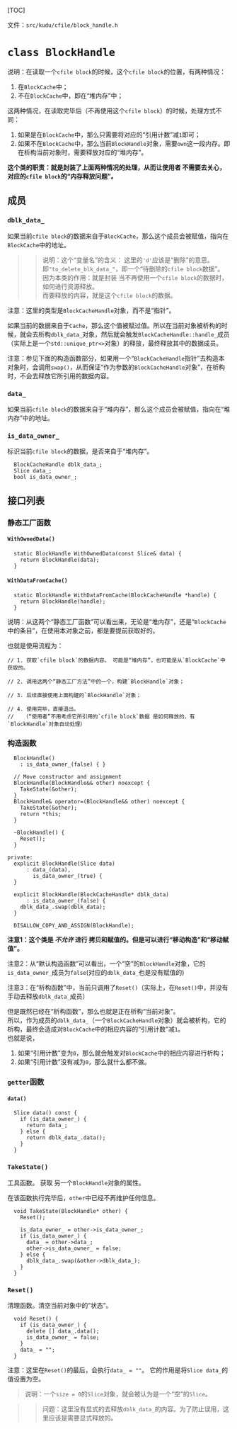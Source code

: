 [TOC]

文件：`src/kudu/cfile/block_handle.h`

# `class BlockHandle`

说明：在读取一个`cfile block`的时候，这个`cfile block`的位置，有两种情况：
1. 在`BlockCache`中；
2. 不在`BlockCache`中，即在“堆内存”中；

这两种情况，在读取完毕后（不再使用这个`cfile block`）的时候，处理方式不同：

1. 如果是在`BlockCache`中，那么只需要将对应的“引用计数”减`1`即可；
2. 如果不在`BlockCache`中，那么当前`BlockHandle`对象，需要`own`这一段内存。即在析构当前对象时，需要释放对应的“堆内存”。

**这个类的职责：就是封装了上面两种情况的处理，从而让使用者 不需要去关心，对应的`cfile block`的“内存释放问题”。**  

## 成员

### `dblk_data_`
如果当前`cfile block`的数据来自于`BlockCache`，那么这个成员会被赋值，指向在`BlockCache`中的地址。

>> 说明：这个“变量名”的含义： 这里的`'d'`应该是“删除”的意思。 即`"to_delete_blk_data_"`，即一个“待删除的`cfile block`数据”。  
>> 因为本类的作用：就是封装 当不再使用一个`cfile block`的数据时，如何进行资源释放。   
>> 而要释放的内容，就是这个`cfile block`的数据。  

注意：这里的类型是`BlockCacheHandle`对象，而不是“指针”。

如果当前的数据来自于`Cache`，那么这个值被赋过值。所以在当前对象被析构的时候，就会去析构`dblk_data_`对象，然后就会触发`BlockCacheHandle::handle_`成员（实际上是一个`std::unique_ptr<>`对象）的释放，最终释放其中的数据成员。

注意：参见下面的构造函数部分，如果用一个“`BlockCacheHandle`指针”去构造本对象时，会调用`swap()`，从而保证“作为参数的`BlockCacheHandle`对象”，在析构时，不会去释放它所引用的数据内容。

### `data_`
如果当前`cfile block`的数据来自于“堆内存”，那么这个成员会被赋值，指向在“堆内存”中的地址。

### `is_data_owner_`
标识当前`cfile block`的数据，是否来自于“堆内存”。

```
  BlockCacheHandle dblk_data_;
  Slice data_;
  bool is_data_owner_;
```

## 接口列表

### 静态工厂函数

#### `WithOwnedData()`

```
  static BlockHandle WithOwnedData(const Slice& data) {
    return BlockHandle(data);
  }
```

#### `WithDataFromCache()`

```
  static BlockHandle WithDataFromCache(BlockCacheHandle *handle) {
    return BlockHandle(handle);
  }

```

说明：从这两个“静态工厂函数”可以看出来，无论是“堆内存”，还是“`BlockCache`中的条目”，在使用本对象之前，都是要提前获取好的。 

也就是使用流程为：

```
// 1. 获取`cfile block`的数据内容。 可能是“堆内存”，也可能是从`BlockCache`中获取的。

// 2. 调用这两个“静态工厂方法”中的一个，构建`BlockHandle`对象；

// 3. 后续直接使用上面构建的`BlockHandle`对象；

// 4. 使用完毕，直接退出。
//   （“使用者”不用考虑它所引用的`cfile block`数据 是如何释放的，有`BlockHandle`对象自动处理）
```

### 构造函数

```
  BlockHandle()
    : is_data_owner_(false) { }

  // Move constructor and assignment
  BlockHandle(BlockHandle&& other) noexcept {
    TakeState(&other);
  }
  BlockHandle& operator=(BlockHandle&& other) noexcept {
    TakeState(&other);
    return *this;
  }

  ~BlockHandle() {
    Reset();
  }
  
private:
  explicit BlockHandle(Slice data)
      : data_(data),
        is_data_owner_(true) {
  }

  explicit BlockHandle(BlockCacheHandle* dblk_data)
      : is_data_owner_(false) {
    dblk_data_.swap(dblk_data);
  }
  
  DISALLOW_COPY_AND_ASSIGN(BlockHandle);
```

**注意1：这个类是 *不允许* 进行 拷贝和赋值的。但是可以进行“移动构造”和“移动赋值”。**  

注意2：从“默认构造函数”可以看出，一个“空”的`BlockHandle`对象，它的`is_data_owner_`成员为`false`(对应的`dblk_data_`也是没有赋值的)

注意3：在“析构函数”中，当前只调用了`Reset()`（实际上，在`Reset()`中，并没有手动去释放`dblk_data_`成员）

但是既然已经在“析构函数”，那么也就是正在析构“当前对象”。   
所以，作为成员的`dblk_data_`（一个`BlockCacheHandle`对象）就会被析构，它的析构，最终会造成对`BlockCache`中的相应内容的“引用计数”减`1`。  
也就是说，
1. 如果“引用计数”变为`0`，那么就会触发对`BlockCache`中的相应内容进行析构；
2. 如果“引用计数”没有减为`0`，那么就什么都不做。

### `getter`函数

#### `data()`
```
  Slice data() const {
    if (is_data_owner_) {
      return data_;
    } else {
      return dblk_data_.data();
    }
  }
```

### `TakeState()`

工具函数。 获取 另一个`BlockHandle`对象的属性。

在该函数执行完毕后，`other`中已经不再维护任何信息。

```
  void TakeState(BlockHandle* other) {
    Reset();

    is_data_owner_ = other->is_data_owner_;
    if (is_data_owner_) {
      data_ = other->data_;
      other->is_data_owner_ = false;
    } else {
      dblk_data_.swap(&other->dblk_data_);
    }
  }
```

### `Reset()`

清理函数。清空当前对象中的“状态”。
```
  void Reset() {
    if (is_data_owner_) {
      delete [] data_.data();
      is_data_owner_ = false;
    }
    data_ = "";
  }
```

注意：这里在`Reset()`的最后，会执行`data_ = ""`。 它的作用是将`Slice data_`的值设置为空。  

> 说明：一个`size = 0`的`Slice`对象，就会被认为是一个“空”的`Slice`。

>> 问题：这里没有显式的去释放`dblk_data_`的内容。为了防止误用，这里应该是需要显式释放的。